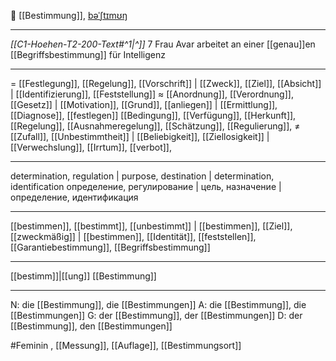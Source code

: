 🎯 [[Bestimmung]], [bəˈʃtɪmʊŋ](https://youglish.com/pronounce/Bestimmung/german)

---
*[[C1-Hoehen-T2-200-Text#^1|^]]* 7 Frau Avar arbeitet an einer [[genau]]en [[Begriffsbestimmung]] für Intelligenz

---
= [[Festlegung]], [[Regelung]], [[Vorschrift]] | [[Zweck]], [[Ziel]], [[Absicht]] | [[Identifizierung]], [[Feststellung]]
≈ [[Anordnung]], [[Verordnung]], [[Gesetz]] | [[Motivation]], [[Grund]], [[anliegen]] | [[Ermittlung]], [[Diagnose]], [[festlegen]] [[Bedingung]], [[Verfügung]], [[Herkunft]], [[Regelung]], [[Ausnahmeregelung]], [[Schätzung]], [[Regulierung]], 
≠ [[Zufall]], [[Unbestimmtheit]] | [[Beliebigkeit]], [[Ziellosigkeit]] | [[Verwechslung]], [[Irrtum]],  [[verbot]],


---
determination, regulation | purpose, destination | determination, identification
определение, регулирование | цель, назначение | определение, идентификация

---
[[bestimmen]], [[bestimmt]], [[unbestimmt]] | [[bestimmen]], [[Ziel]], [[zweckmäßig]] | [[bestimmen]], [[Identität]], [[feststellen]], [[Garantiebestimmung]], [[Begriffsbestimmung]]

---
[[bestimm]]|[[ung]]
[[Bestimmung]]

---
N: die [[Bestimmung]], die [[Bestimmungen]]
A: die [[Bestimmung]], die [[Bestimmungen]]
G: der [[Bestimmung]], der [[Bestimmungen]]
D: der [[Bestimmung]], den [[Bestimmungen]]

#Feminin , [[Messung]], [[Auflage]], [[Bestimmungsort]]